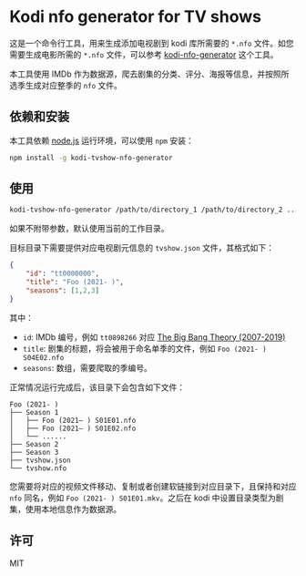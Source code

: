 # Kodi nfo generator for TV shows

这是一个命令行工具，用来生成添加电视剧到 kodi 库所需要的 `*.nfo` 文件。如您需要生成电影所需的 `*.nfo` 文件，可以参考 [kodi-nfo-generator](https://github.com/fracpete/kodi-nfo-generator) 这个工具。

本工具使用 IMDb 作为数据源，爬去剧集的分类、评分、海报等信息，并按照所选季生成对应整季的 `nfo` 文件。

## 依赖和安装

本工具依赖 [node.js](https://nodejs.org/) 运行环境，可以使用 `npm` 安装：

```bash
npm install -g kodi-tvshow-nfo-generator
```

## 使用

```bash
kodi-tvshow-nfo-generator /path/to/directory_1 /path/to/directory_2 ...
```

如果不附带参数，默认使用当前的工作目录。

目标目录下需要提供对应电视剧元信息的 `tvshow.json` 文件，其格式如下：
```json
{
	"id": "tt0000000",
	"title": "Foo (2021- )",
	"seasons": [1,2,3]
}
```

其中：

* `id`: IMDb 编号，例如 `tt0898266` 对应 [The Big Bang Theory (2007-2019)](https://www.imdb.com/title/tt0898266/)
* `title`: 剧集的标题，将会被用于命名单季的文件，例如 `Foo (2021- ) S04E02.nfo`
* `seasons`: 数组，需要爬取的季编号。

正常情况运行完成后，该目录下会包含如下文件：

```
Foo (2021- )
├── Season 1
│   ├── Foo (2021– ) S01E01.nfo
│   ├── Foo (2021– ) S01E02.nfo
│   └── ......
├── Season 2
├── Season 3
├── tvshow.json
└── tvshow.nfo
```

您需要将对应的视频文件移动、复制或者创建软链接到对应目录下，且保持和对应 `nfo` 同名，例如 `Foo (2021- ) S01E01.mkv`。之后在 kodi 中设置目录类型为剧集，使用本地信息作为数据源。

## 许可
MIT

